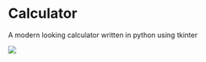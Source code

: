 # Calculator
A modern looking calculator written in python using tkinter

![](https://github.com/GMkonan/Calculator/tree/master/Images/demonstration.png)


